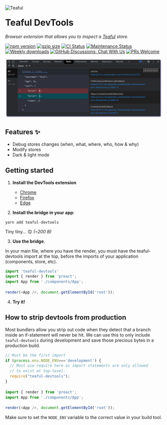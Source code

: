  <img src="https://raw.githubusercontent.com/teafuljs/teaful/master/assets/logo.svg" width="70" alt="Teaful" align="left" />

# Teaful DevTools

_Browser extension that allows you to inspect a [Teaful](https://github.com/teafuljs/teaful) store._


[![npm version](https://badge.fury.io/js/teaful-devtools.svg)](https://badge.fury.io/js/teaful-devtools)
[![gzip size](https://img.badgesize.io/https://unpkg.com/teaful-devtools?compression=gzip&label=gzip)](https://unpkg.com/teaful-devtools)
[![CI Status](https://github.com/teafuljs/teaful-devtools/actions/workflows/test.yml/badge.svg)](https://github.com/teafuljs/teaful-devtools/actions/workflows/test.yml)
[![Maintenance Status](https://badgen.net/badge/maintenance/active/green)](https://github.com/teafuljs/teaful-devtools#maintenance-status)
[![Weekly downloads](https://badgen.net/npm/dw/teaful-devtools?color=blue)](https://www.npmjs.com/package/teaful-devtools)
[![GitHub Discussions: Chat With Us](https://badgen.net/badge/discussions/chat%20with%20us/purple)](https://github.com/teafuljs/teaful-devtools/discussions)
[![PRs Welcome](https://img.shields.io/badge/PRs-welcome-brightgreen.svg?style=flat-square)](https://github.com/teafuljs/teaful-devtools/pulls)

<div align="center">
<img src="demo.png" alt="demo" />
</div>

## Features ✨

- Debug stores changes (when, what, where, who, how & why)
- Modify stores
- Dark & light mode


## Getting started

1. **Install the DevTools extension**

    - [Chrome](https://chrome.google.com/webstore/detail/teaful-devtools/lficdnnjoackdnaddfcgllmjdocofadc)
    - [Firefox](https://addons.mozilla.org/es/firefox/addon/teaful-devtools/)
    - [Edge](https://microsoftedge.microsoft.com/addons/detail/teaful-devtools/kcplohinngjiammdehjlimgdpamhhkmn?hl=en-GB)

2. **Install the bridge in your app**:

```
yarn add teaful-devtools
```

Tiny tiny... 😊 _(~200 B)_

3. **Use the bridge**.

In your main file, where you have the render, you must have the teaful-devtools import at the top, before the imports of your application (components, store, etc).

```js
import 'teaful-devtools'
import { render } from 'preact';
import App from './components/App';

render(<App />, document.getElementById('root'));
```

4. **Try it!**

## How to strip devtools from production

Most bundlers allow you strip out code when they detect that a branch inside an if-statement will never be hit. We can use this to only include `teaful-devtools` during development and save those precious bytes in a production build.

```js
// Must be the first import
if (process.env.NODE_ENV==='development') {
  // Must use require here as import statements are only allowed
  // to exist at top-level.
  require("teaful-devtools");
}

import { render } from 'preact';
import App from './components/App';

render(<App />, document.getElementById('root'));
```

Make sure to set the `NODE_ENV` variable to the correct value in your build tool.

